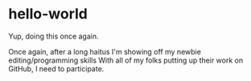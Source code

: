 # hello-world
Yup, doing this once again.

Once again, after a long haitus I'm showing off my newbie editing/programming skills
With all of my folks putting up their work on GitHub, I need to participate.

